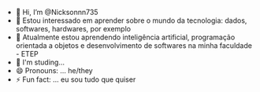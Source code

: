 - 👋 Hi, I’m @Nicksonnn735
- 👀 Estou interessado em aprender sobre o mundo da tecnologia: dados, softwares, hardwares, por exemplo
- 🌱 Atualmente estou aprendendo inteligência artificial, programação orientada a objetos e desenvolvimento de softwares na minha faculdade - ETEP
- 💞️ I'm studing...
- 😄 Pronouns: ... he/they
- ⚡ Fun fact: ... eu sou tudo que quiser

<!---
Nicksonnn735/Nicksonnn735 is a ✨ special ✨ repository because its `README.md` (this file) appears on your GitHub profile.
You can click the Preview link to take a look at your changes.
--->

